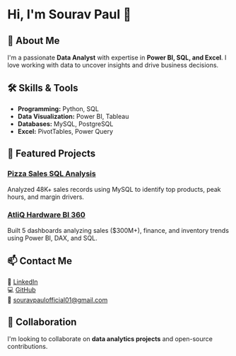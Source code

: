# Hi, I'm Sourav Paul 👋

## 🚀 About Me
I'm a passionate **Data Analyst** with expertise in **Power BI, SQL, and Excel**. I love working with data to uncover insights and drive business decisions.

## 🛠 Skills & Tools
- **Programming:** Python, SQL
- **Data Visualization:** Power BI, Tableau
- **Databases:** MySQL, PostgreSQL
- **Excel:** PivotTables, Power Query

## 📌 Featured Projects
### [Pizza Sales SQL Analysis](https://github.com/PaulSourav10/Pizza_sales_SQL)
Analyzed 48K+ sales records using MySQL to identify top products, peak hours, and margin drivers.

### [AtliQ Hardware BI 360](https://github.com/PaulSourav10/Atliq_Hardware_BI_360_project)
Built 5 dashboards analyzing sales ($300M+), finance, and inventory trends using Power BI, DAX, and SQL.

## 📫 Contact Me
🔗 [LinkedIn](https://https://www.linkedin.com/in/souravpaulofficial)  
💻 [GitHub](https://github.com/PaulSourav10)  
📧 souravpaulofficial01@gmail.com  

## 🤝 Collaboration
I'm looking to collaborate on **data analytics projects** and open-source contributions.


